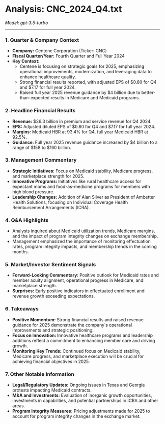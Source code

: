 # Analysis: CNC_2024_Q4.txt

*Model: gpt-3.5-turbo*

---

### 1. Quarter & Company Context
- **Company:** Centene Corporation (Ticker: CNC)
- **Fiscal Quarter/Year:** Fourth Quarter and Full Year 2024
- **Key Context:** 
  - Centene is focusing on strategic goals for 2025, emphasizing operational improvements, modernization, and leveraging data to enhance healthcare quality.
  - Strong financial results reported, with adjusted EPS of $0.80 for Q4 and $7.17 for full year 2024.
  - Raised full year 2025 revenue guidance by $4 billion due to better-than-expected results in Medicare and Medicaid programs.

### 2. Headline Financial Results
- **Revenue:** $36.3 billion in premium and service revenue for Q4 2024.
- **EPS:** Adjusted diluted EPS of $0.80 for Q4 and $7.17 for full year 2024.
- **Margins:** Medicaid HBR at 93.4% for Q4, full year Medicaid HBR at 92.5%.
- **Guidance:** Full year 2025 revenue guidance increased by $4 billion to a range of $158 to $160 billion.

### 3. Management Commentary
- **Strategic Initiatives:** Focus on Medicaid stability, Medicare progress, and marketplace strength for 2025.
- **Innovative Programs:** Initiatives like rural healthcare access for expectant moms and food-as-medicine programs for members with high blood pressure.
- **Leadership Changes:** Addition of Alan Silver as President of Ambetter Health Solutions, focusing on Individual Coverage Health Reimbursement Arrangements (ICRA).

### 4. Q&A Highlights
- Analysts inquired about Medicaid utilization trends, Medicare margins, and the impact of program integrity changes on exchange membership.
- Management emphasized the importance of monitoring effectuation rates, program integrity impacts, and membership trends in the coming months.

### 5. Market/Investor Sentiment Signals
- **Forward-Looking Commentary:** Positive outlook for Medicaid rates and member acuity alignment, operational progress in Medicare, and marketplace strength.
- **Surprises:** Early positive indicators in effectuated enrollment and revenue growth exceeding expectations.

### 6. Takeaways
- **Positive Momentum:** Strong financial results and raised revenue guidance for 2025 demonstrate the company's operational improvements and strategic positioning.
- **Focus on Innovation:** Innovative healthcare programs and leadership additions reflect a commitment to enhancing member care and driving growth.
- **Monitoring Key Trends:** Continued focus on Medicaid stability, Medicare progress, and marketplace execution will be crucial for achieving financial objectives in 2025.

### 7. Other Notable Information
- **Legal/Regulatory Updates:** Ongoing issues in Texas and Georgia protests impacting Medicaid contracts.
- **M&A and Investments:** Evaluation of inorganic growth opportunities, investments in capabilities, and potential partnerships in ICRA and other areas.
- **Program Integrity Measures:** Pricing adjustments made for 2025 to account for program integrity changes in the exchange market.
